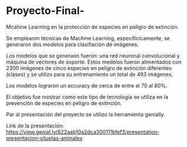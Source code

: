 # Proyecto-Final-
Mcahine Learning en la protección de especies en peligro de extinción.

Se emplearon técnicas de Machine Learning, especificicamente, se generaron dos modelos para clasifiación de imágenes.

Los modelos que se generaon fueron: una red neuronal convolucional y máquina de vectores de soporte. Estos medelos fueron alimentados con 2300 imágenes de cinco
especies en peligro de extinción diferentes (clases) y se utilizo para su entrenamiento un total de 493 imágenes.

Los modelos lograron un accuracy de cerca de entre el 70 al 80%. 

El objetivo fue mostrar como este tipo de tecnología se utiliza en la prevención de especies en peligro de extinción. 

Par al presentación del proyecto se utilizo la herramienta genially. 

Link de la presentación: https://view.genial.ly/622aab10a2dca300111bfef3/presentation-presentacion-siluetas-animales
